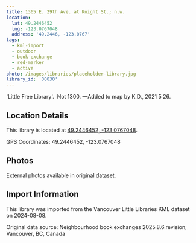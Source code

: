 ```yaml
---
title: 1365 E. 29th Ave. at Knight St.; n.w.
location:
  lat: 49.2446452
  lng: -123.0767048
  address: '49.2446, -123.0767'
tags:
  - kml-import
  - outdoor
  - book-exchange
  - red-marker
  - active
photo: /images/libraries/placeholder-library.jpg
library_id: '00030'
---
```

'Little Free Library'.  Not 1300.
—Added to map by K.D., 2021 5 26.

## Location Details

This library is located at [49.2446452, -123.0767048](https://www.google.com/maps?q=49.2446452,-123.0767048).

GPS Coordinates: 49.2446452, -123.0767048

## Photos

External photos available in original dataset.

## Import Information

This library was imported from the Vancouver Little Libraries KML dataset on 2024-08-08.

Original data source: Neighbourhood book exchanges 2025.8.6.revision; Vancouver, BC, Canada
